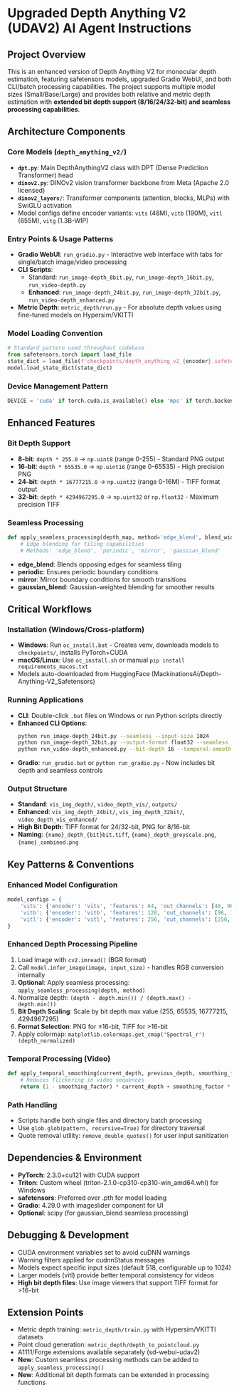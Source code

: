 # Upgraded Depth Anything V2 (UDAV2) AI Agent Instructions

## Project Overview
This is an enhanced version of Depth Anything V2 for monocular depth estimation, featuring safetensors models, upgraded Gradio WebUI, and both CLI/batch processing capabilities. The project supports multiple model sizes (Small/Base/Large) and provides both relative and metric depth estimation with **extended bit depth support (8/16/24/32-bit) and seamless processing capabilities**.

## Architecture Components

### Core Models (`depth_anything_v2/`)
- **`dpt.py`**: Main DepthAnythingV2 class with DPT (Dense Prediction Transformer) head
- **`dinov2.py`**: DINOv2 vision transformer backbone from Meta (Apache 2.0 licensed)
- **`dinov2_layers/`**: Transformer components (attention, blocks, MLPs) with SwiGLU activation
- Model configs define encoder variants: `vits` (48M), `vitb` (190M), `vitl` (655M), `vitg` (1.3B-WIP)

### Entry Points & Usage Patterns
- **Gradio WebUI**: `run_gradio.py` - Interactive web interface with tabs for single/batch image/video processing
- **CLI Scripts**: 
  - Standard: `run_image-depth_8bit.py`, `run_image-depth_16bit.py`, `run_video-depth.py`
  - **Enhanced**: `run_image-depth_24bit.py`, `run_image-depth_32bit.py`, `run_video-depth_enhanced.py`
- **Metric Depth**: `metric_depth/run.py` - For absolute depth values using fine-tuned models on Hypersim/VKITTI

### Model Loading Convention
```python
# Standard pattern used throughout codebase
from safetensors.torch import load_file
state_dict = load_file(f'checkpoints/depth_anything_v2_{encoder}.safetensors')
model.load_state_dict(state_dict)
```

### Device Management Pattern
```python
DEVICE = 'cuda' if torch.cuda.is_available() else 'mps' if torch.backends.mps.is_available() else 'cpu'
```

## Enhanced Features

### Bit Depth Support
- **8-bit**: `depth * 255.0` → `np.uint8` (range 0-255) - Standard PNG output
- **16-bit**: `depth * 65535.0` → `np.uint16` (range 0-65535) - High precision PNG
- **24-bit**: `depth * 16777215.0` → `np.uint32` (range 0-16M) - TIFF format output
- **32-bit**: `depth * 4294967295.0` → `np.uint32` or `np.float32` - Maximum precision TIFF

### Seamless Processing
```python
def apply_seamless_processing(depth_map, method='edge_blend', blend_width=32):
    # Edge blending for tiling capabilities
    # Methods: 'edge_blend', 'periodic', 'mirror', 'gaussian_blend'
```
- **edge_blend**: Blends opposing edges for seamless tiling
- **periodic**: Ensures periodic boundary conditions
- **mirror**: Mirror boundary conditions for smooth transitions
- **gaussian_blend**: Gaussian-weighted blending for smoother results

## Critical Workflows

### Installation (Windows/Cross-platform)
- **Windows**: Run `oc_install.bat` - Creates venv, downloads models to `checkpoints/`, installs PyTorch+CUDA
- **macOS/Linux**: Use `oc_install.sh` or manual `pip install requirements_macos.txt`
- Models auto-downloaded from HuggingFace (MackinationsAi/Depth-Anything-V2_Safetensors)

### Running Applications
- **CLI**: Double-click `.bat` files on Windows or run Python scripts directly
- **Enhanced CLI Options**:
  ```bash
  python run_image-depth_24bit.py --seamless --input-size 1024
  python run_image-depth_32bit.py --output-format float32 --seamless
  python run_video-depth_enhanced.py --bit-depth 16 --temporal-smoothing --seamless
  ```
- **Gradio**: `run_gradio.bat` or `python run_gradio.py` - Now includes bit depth and seamless controls

### Output Structure
- **Standard**: `vis_img_depth/`, `video_depth_vis/`, `outputs/`
- **Enhanced**: `vis_img_depth_24bit/`, `vis_img_depth_32bit/`, `video_depth_vis_enhanced/`
- **High Bit Depth**: TIFF format for 24/32-bit, PNG for 8/16-bit
- **Naming**: `{name}_depth_{bit}bit.tiff`, `{name}_depth_greyscale.png`, `{name}_combined.png`

## Key Patterns & Conventions

### Enhanced Model Configuration
```python
model_configs = {
    'vits': {'encoder': 'vits', 'features': 64, 'out_channels': [48, 96, 192, 384]},
    'vitb': {'encoder': 'vitb', 'features': 128, 'out_channels': [96, 192, 384, 768]},
    'vitl': {'encoder': 'vitl', 'features': 256, 'out_channels': [256, 512, 1024, 1024]}
}
```

### Enhanced Depth Processing Pipeline
1. Load image with `cv2.imread()` (BGR format)
2. Call `model.infer_image(image, input_size)` - handles RGB conversion internally
3. **Optional**: Apply seamless processing: `apply_seamless_processing(depth, method)`
4. Normalize depth: `(depth - depth.min()) / (depth.max() - depth.min())`
5. **Bit Depth Scaling**: Scale by bit depth max value (255, 65535, 16777215, 4294967295)
6. **Format Selection**: PNG for ≤16-bit, TIFF for >16-bit
7. Apply colormap: `matplotlib.colormaps.get_cmap('Spectral_r')(depth_normalized)`

### Temporal Processing (Video)
```python
def apply_temporal_smoothing(current_depth, previous_depth, smoothing_factor=0.3):
    # Reduces flickering in video sequences
    return (1 - smoothing_factor) * current_depth + smoothing_factor * previous_depth
```

### Path Handling
- Scripts handle both single files and directory batch processing
- Use `glob.glob(pattern, recursive=True)` for directory traversal
- Quote removal utility: `remove_double_quotes()` for user input sanitization

## Dependencies & Environment
- **PyTorch**: 2.3.0+cu121 with CUDA support
- **Triton**: Custom wheel (triton-2.1.0-cp310-cp310-win_amd64.whl) for Windows
- **safetensors**: Preferred over .pth for model loading
- **Gradio**: 4.29.0 with imageslider component for UI
- **Optional**: scipy (for gaussian_blend seamless processing)

## Debugging & Development
- CUDA environment variables set to avoid cuDNN warnings
- Warning filters applied for cudnnStatus messages
- Models expect specific input sizes (default 518, configurable up to 1024)
- Larger models (vitl) provide better temporal consistency for videos
- **High bit depth files**: Use image viewers that support TIFF format for >16-bit

## Extension Points
- Metric depth training: `metric_depth/train.py` with Hypersim/VKITTI datasets
- Point cloud generation: `metric_depth/depth_to_pointcloud.py`
- A1111/Forge extensions available separately (sd-webui-udav2)
- **New**: Custom seamless processing methods can be added to `apply_seamless_processing()`
- **New**: Additional bit depth formats can be extended in processing functions